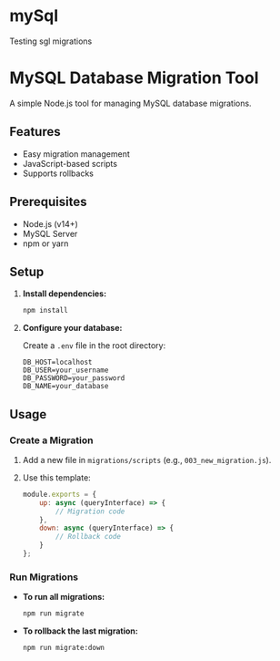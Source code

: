 # mySql
Testing sgl migrations
# MySQL Database Migration Tool

A simple Node.js tool for managing MySQL database migrations.

## Features

- Easy migration management
- JavaScript-based scripts
- Supports rollbacks

## Prerequisites

- Node.js (v14+)
- MySQL Server
- npm or yarn

## Setup

1. **Install dependencies:**

   ```bash
   npm install
   ```

2. **Configure your database:**

   Create a `.env` file in the root directory:

   ```plaintext
   DB_HOST=localhost
   DB_USER=your_username
   DB_PASSWORD=your_password
   DB_NAME=your_database
   ```

## Usage

### Create a Migration

1. Add a new file in `migrations/scripts` (e.g., `003_new_migration.js`).
2. Use this template:

   ```javascript
   module.exports = {
       up: async (queryInterface) => {
           // Migration code
       },
       down: async (queryInterface) => {
           // Rollback code
       }
   };
   ```

### Run Migrations

- **To run all migrations:**

  ```bash
  npm run migrate
  ```

- **To rollback the last migration:**

  ```bash
  npm run migrate:down
  ```

